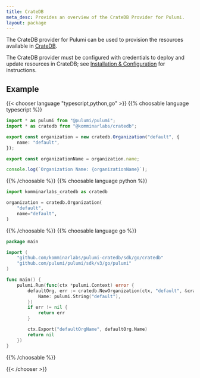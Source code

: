 ```yaml
---
title: CrateDB
meta_desc: Provides an overview of the CrateDB Provider for Pulumi.
layout: package
---
```


The CrateDB provider for Pulumi can be used to provision the resources available in [CrateDB](https://cratedb.com/database/).

The CrateDB provider must be configured with credentials to deploy and update resources in CrateDB; see [Installation & Configuration](./installation-configuration) for instructions.

## Example

{{< chooser language "typescript,python,go" >}}
{{% choosable language typescript %}}

```typescript
import * as pulumi from "@pulumi/pulumi";
import * as cratedb from "@komminarlabs/cratedb";

export const organization = new cratedb.Organization("default", {
    name: "default",
});

export const organizationName = organization.name;

console.log(`Organization Name: {organizationName}`);
```

{{% /choosable %}}
{{% choosable language python %}}

```python
import komminarlabs_cratedb as cratedb

organization = cratedb.Organization(
    "default",
    name="default",
)
```

{{% /choosable %}}
{{% choosable language go %}}

```go
package main

import (
	"github.com/komminarlabs/pulumi-cratedb/sdk/go/cratedb"
	"github.com/pulumi/pulumi/sdk/v3/go/pulumi"
)

func main() {
	pulumi.Run(func(ctx *pulumi.Context) error {
		defaultOrg, err := cratedb.NewOrganization(ctx, "default", &cratedb.OrganizationArgs{
			Name: pulumi.String("default"),
		})
		if err != nil {
			return err
		}

		ctx.Export("defaultOrgName", defaultOrg.Name)
		return nil
	})
}
```

{{% /choosable %}}

{{< /chooser >}}
